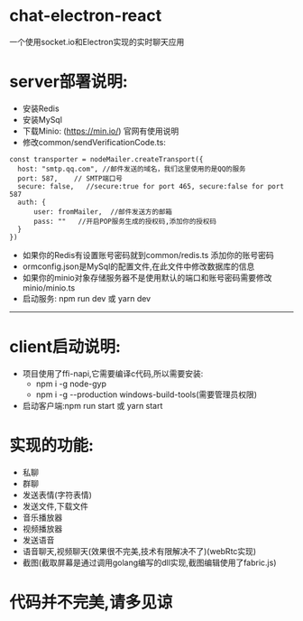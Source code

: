 # chat-electron-react
一个使用socket.io和Electron实现的实时聊天应用


# server部署说明:
  * 安装Redis
  * 安装MySql
  * 下载Minio: (https://min.io/) 官网有使用说明
  * 修改common/sendVerificationCode.ts:
  ```
  const transporter = nodeMailer.createTransport({
    host: "smtp.qq.com", //邮件发送的域名，我们这里使用的是QQ的服务
    port: 587,    // SMTP端口号
    secure: false,   //secure:true for port 465, secure:false for port 587
    auth: {
        user: fromMailer,  //邮件发送方的邮箱
        pass: ""   //开启POP服务生成的授权码,添加你的授权码
    }
})
```
* 如果你的Redis有设置账号密码就到common/redis.ts 添加你的账号密码
* ormconfig.json是MySql的配置文件,在此文件中修改数据库的信息
* 如果你的minio对象存储服务器不是使用默认的端口和账号密码需要修改minio/minio.ts
* 启动服务: npm run dev 或 yarn dev

- - -
# client启动说明:
 * 项目使用了ffi-napi,它需要编译c代码,所以需要安装:
    * npm i -g node-gyp
    * npm i -g --production windows-build-tools(需要管理员权限) 
 * 启动客户端:npm run start 或 yarn start
  
# 实现的功能:
 * 私聊
 * 群聊
 * 发送表情(字符表情)
 * 发送文件,下载文件
 * 音乐播放器
 * 视频播放器
 * 发送语音
 * 语音聊天,视频聊天(效果很不完美,技术有限解决不了)(webRtc实现)
 * 截图(截取屏幕是通过调用golang编写的dll实现,截图编辑使用了fabric.js)  
  
 # 代码并不完美,请多见谅
